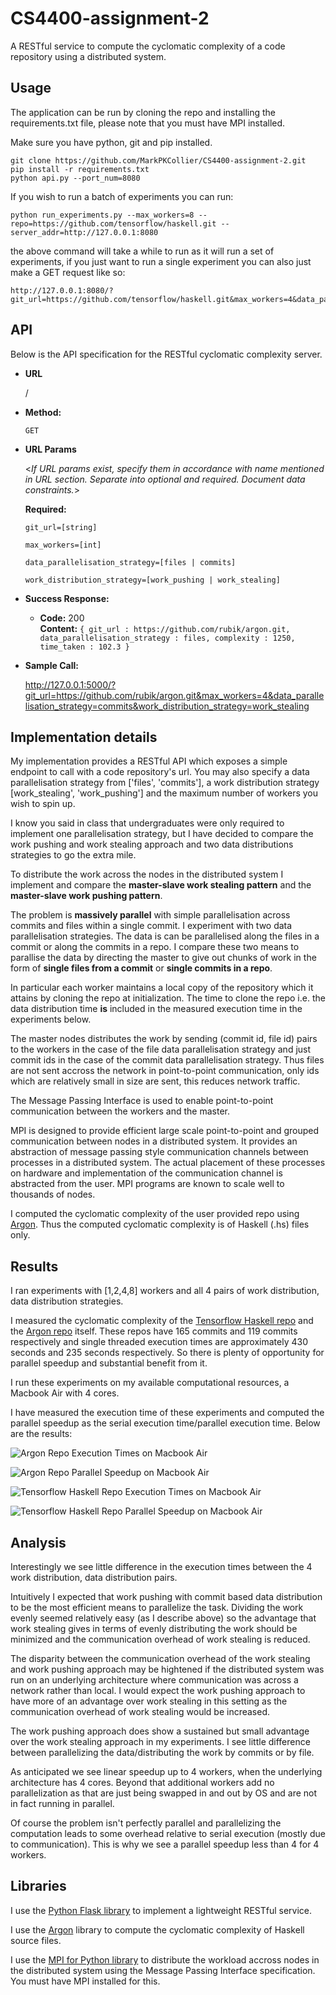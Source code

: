 # CS4400-assignment-2

A RESTful service to compute the cyclomatic complexity of a code repository using a distributed system.

## Usage

The application can be run by cloning the repo and installing the requirements.txt file, please note that you must have MPI installed.

Make sure you have python, git and pip installed.

```
git clone https://github.com/MarkPKCollier/CS4400-assignment-2.git
pip install -r requirements.txt
python api.py --port_num=8080
```

If you wish to run a batch of experiments you can run:

```
python run_experiments.py --max_workers=8 --repo=https://github.com/tensorflow/haskell.git --server_addr=http://127.0.0.1:8080
```

the above command will take a while to run as it will run a set of experiments, if you just want to run a single experiment you can also just make a GET request like so:

```
http://127.0.0.1:8080/?git_url=https://github.com/tensorflow/haskell.git&max_workers=4&data_parallelisation_strategy=commits&work_distribution_strategy=work_stealing
```

## API

Below is the API specification for the RESTful cyclomatic complexity server.

* **URL**

  /

* **Method:**

  `GET`
  
*  **URL Params**

   <_If URL params exist, specify them in accordance with name mentioned in URL section. Separate into optional and required. Document data constraints._> 

   **Required:**
 
   `git_url=[string]`

   `max_workers=[int]`

   `data_parallelisation_strategy=[files | commits]`

   `work_distribution_strategy=[work_pushing | work_stealing]`

* **Success Response:**

  * **Code:** 200 <br />
    **Content:** `{ git_url : https://github.com/rubik/argon.git,
    data_parallelisation_strategy : files,
    complexity : 1250,
    time_taken : 102.3 }`

* **Sample Call:**

  http://127.0.0.1:5000/?git_url=https://github.com/rubik/argon.git&max_workers=4&data_parallelisation_strategy=commits&work_distribution_strategy=work_stealing

## Implementation details

My implementation provides a RESTful API which exposes a simple endpoint to call with a code repository's url. You may also specify a data parallelisation strategy from ['files', 'commits'], a work distribution strategy [work_stealing', 'work_pushing'] and the maximum number of workers you wish to spin up.

I know you said in class that undergraduates were only required to implement one parallelisation strategy, but I have decided to compare the work pushing and work stealing approach and two data distributions strategies to go the extra mile.

To distribute the work across the nodes in the distributed system I implement and compare the **master-slave work stealing pattern** and the **master-slave work pushing pattern**.

The problem is **massively parallel** with simple parallelisation across commits and files within a single commit. I experiment with two data parallelisation strategies. The data is can be parallelised along the files in a commit or along the commits in a repo. I compare these two means to parallise the data by directing the master to give out chunks of work in the form of **single files from a commit** or **single commits in a repo**.

In particular each worker maintains a local copy of the repository which it attains by cloning the repo at initialization. The time to clone the repo i.e. the data distribution time **is** included in the measured execution time in the experiments below.

The master nodes distributes the work by sending (commit id, file id) pairs to the workers in the case of the file data parallelisation strategy and just commit ids in the case of the commit data parallelisation strategy. Thus files are not sent accross the network in point-to-point communication, only ids which are relatively small in size are sent, this reduces network traffic.

The Message Passing Interface is used to enable point-to-point communication between the workers and the master.

MPI is designed to provide efficient large scale point-to-point and grouped communication between nodes in a distributed system. It provides an abstraction of message passing style communication channels between processes in a distributed system. The actual placement of these processes on hardware and implementation of the communication channel is abstracted from the user. MPI programs are known to scale well to thousands of nodes.

I computed the cyclomatic complexity of the user provided repo using [Argon](https://github.com/rubik/argon). Thus the computed cyclomatic complexity is of Haskell (.hs) files only.

## Results

I ran experiments with [1,2,4,8] workers and all 4 pairs of work distribution, data distribution strategies.

I measured the cyclomatic complexity of the [Tensorflow Haskell repo](https://github.com/tensorflow/haskell) and the [Argon repo](https://github.com/rubik/argon) itself. These repos have 165 commits and 119 commits respectively and single threaded execution times are approximately 430 seconds and 235 seconds respectively. So there is plenty of opportunity for parallel speedup and substantial benefit from it.

I run these experiments on my available computational resources, a Macbook Air with 4 cores.

I have measured the execution time of these experiments and computed the parallel speedup as the serial execution time/parallel execution time. Below are the results:

![Argon Repo Execution Times on Macbook Air](https://raw.githubusercontent.com/MarkPKCollier/CS4400-assignment-2/master/images/argon_mac.png)

![Argon Repo Parallel Speedup on Macbook Air](https://raw.githubusercontent.com/MarkPKCollier/CS4400-assignment-2/master/images/argon_mac_speedup.png)

![Tensorflow Haskell Repo Execution Times on Macbook Air](https://raw.githubusercontent.com/MarkPKCollier/CS4400-assignment-2/master/images/tensorflow_haskell_mac.png)

![Tensorflow Haskell Repo Parallel Speedup on Macbook Air](https://raw.githubusercontent.com/MarkPKCollier/CS4400-assignment-2/master/images/tensorflow_haskell_mac_speedup.png)

## Analysis

Interestingly we see little difference in the execution times between the 4 work distribution, data distribution pairs.

Intuitively I expected that work pushing with commit based data distribution to be the most efficient means to parallelize the task. Dividing the work evenly seemed relatively easy (as I describe above) so the advantage that work stealing gives in terms of evenly distributing the work should be minimized and the communication overhead of work stealing is reduced.

The disparity between the communication overhead of the work stealing and work pushing approach may be hightened if the distributed system was run on an underlying architecture where communication was across a network rather than local. I would expect the work pushing approach to have more of an advantage over work stealing in this setting as the communication overhead of work stealing would be increased.

The work pushing approach does show a sustained but small advantage over the work stealing approach in my experiments. I see little difference between parallelizing the data/distributing the work by commits or by file.

As anticipated we see linear speedup up to 4 workers, when the underlying architecture has 4 cores. Beyond that additional workers add no parallelization as that are just being swapped in and out by OS and are not in fact running in parallel.

Of course the problem isn't perfectly parallel and parallelizing the computation leads to some overhead relative to serial execution (mostly due to communication). This is why we see a parallel speedup less than 4 for 4 workers.

## Libraries

I use the [Python Flask library](http://flask.pocoo.org/) to implement a lightweight RESTful service.

I use the [Argon](https://github.com/rubik/argon) library to compute the cyclomatic complexity of Haskell source files.

I use the [MPI for Python library](https://mpi4py.readthedocs.io) to distribute the workload accross nodes in the distributed system using the Message Passing Interface specification. You must have MPI installed for this.
